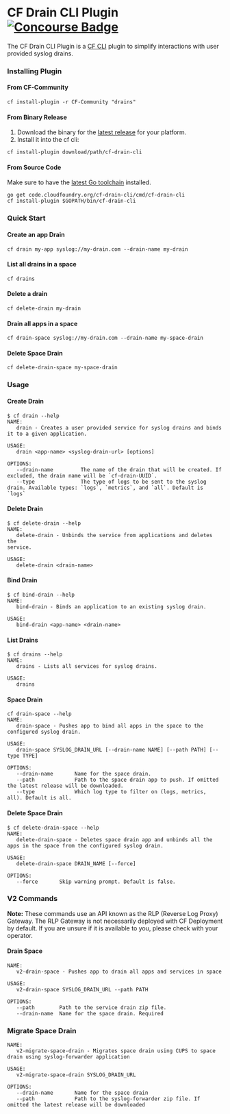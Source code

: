 CF Drain CLI Plugin
[![Concourse Badge][ci-badge]][ci-tests]
====================

The CF Drain CLI Plugin is a [CF CLI][cf-cli] plugin to simplify interactions
with user provided syslog drains.

### Installing Plugin

#### From CF-Community

```
cf install-plugin -r CF-Community "drains"
```

#### From Binary Release

1. Download the binary for the [latest release][latest-release] for your
   platform.
1. Install it into the cf cli:

```
cf install-plugin download/path/cf-drain-cli
```

#### From Source Code

Make sure to have the [latest Go toolchain][golang-dl] installed.

```
go get code.cloudfoundry.org/cf-drain-cli/cmd/cf-drain-cli
cf install-plugin $GOPATH/bin/cf-drain-cli
```

### Quick Start

#### Create an app Drain
```
cf drain my-app syslog://my-drain.com --drain-name my-drain
```

#### List all drains in a space
```
cf drains 
```

#### Delete a drain
```
cf delete-drain my-drain
```

#### Drain all apps in a space
```
cf drain-space syslog://my-drain.com --drain-name my-space-drain
```

#### Delete Space Drain
```
cf delete-drain-space my-space-drain
```

### Usage
#### Create Drain
```
$ cf drain --help
NAME:
   drain - Creates a user provided service for syslog drains and binds it to a given application.

USAGE:
   drain <app-name> <syslog-drain-url> [options]

OPTIONS:
   --drain-name         The name of the drain that will be created. If excluded, the drain name will be `cf-drain-UUID`.
   --type               The type of logs to be sent to the syslog drain. Available types: `logs`, `metrics`, and `all`. Default is `logs`
```

#### Delete Drain
```
$ cf delete-drain --help
NAME:
   delete-drain - Unbinds the service from applications and deletes the
service.

USAGE:
   delete-drain <drain-name>
```

#### Bind Drain
```
$ cf bind-drain --help
NAME:
   bind-drain - Binds an application to an existing syslog drain.

USAGE:
   bind-drain <app-name> <drain-name>
```

#### List Drains
```
$ cf drains --help
NAME:
   drains - Lists all services for syslog drains.

USAGE:
   drains
```

#### Space Drain

```
cf drain-space --help
NAME:
   drain-space - Pushes app to bind all apps in the space to the configured syslog drain.

USAGE:
   drain-space SYSLOG_DRAIN_URL [--drain-name NAME] [--path PATH] [--type TYPE]

OPTIONS:
   --drain-name       Name for the space drain.
   --path             Path to the space drain app to push. If omitted the latest release will be downloaded.
   --type             Which log type to filter on (logs, metrics, all). Default is all.
```

#### Delete Space Drain

```
$ cf delete-drain-space --help
NAME:
   delete-drain-space - Deletes space drain app and unbinds all the apps in the space from the configured syslog drain.

USAGE:
   delete-drain-space DRAIN_NAME [--force]

OPTIONS:
   --force       Skip warning prompt. Default is false.
```

### V2 Commands

**Note:**
These commands use an API known as the RLP (Reverse Log Proxy) Gateway. The
RLP Gateway is not necessarily deployed with CF Deployment by default. If you
are unsure if it is available to you, please check with your operator.

#### Drain Space

```
NAME:
   v2-drain-space - Pushes app to drain all apps and services in space

USAGE:
   v2-drain-space SYSLOG_DRAIN_URL --path PATH

OPTIONS:
   --path        Path to the service drain zip file.
   --drain-name  Name for the space drain. Required
```

### Migrate Space Drain

```
NAME:
   v2-migrate-space-drain - Migrates space drain using CUPS to space drain using syslog-forwarder application

USAGE:
   v2-migrate-space-drain SYSLOG_DRAIN_URL

OPTIONS:
   --drain-name       Name for the space drain
   --path             Path to the syslog-forwarder zip file. If omitted the latest release will be downloaded
```

[cf-cli]: https://code.cloudfoundry.org/cli
[ci-badge]: https://loggregator.ci.cf-app.com/api/v1/pipelines/products/jobs/cf-drain-cli-tests/badge
[ci-tests]: https://loggregator.ci.cf-app.com/teams/main/pipelines/products/jobs/cf-drain-cli-tests
[golang-dl]: https://golang.org/dl/
[latest-release]: https://github.com/cloudfoundry/cf-drain-cli/releases/latest
